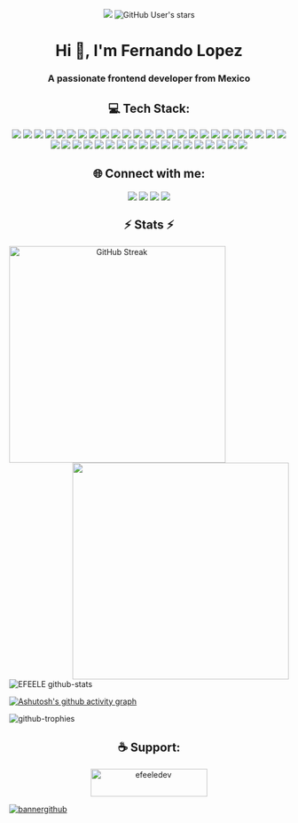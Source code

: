 <p align="center"><img src="https://komarev.com/ghpvc/?username=EFEELE&style=for-the-badge"> <img alt="GitHub User's stars" src="https://img.shields.io/github/stars/EFEELE?style=for-the-badge&logo=github&color=ffca28">
</p>
<h1 align="center">Hi 👋, I'm Fernando Lopez</h1>
<h3 align="center">A passionate frontend developer from Mexico</h3>

<h2 align="center">💻 Tech Stack:</h2>
<div align="center">
  <img src="https://img.shields.io/badge/Angular-DD0031?style=for-the-badge&logo=angular&logoColor=white" />
  <img src="https://img.shields.io/badge/Bootstrap-563D7C?style=for-the-badge&logo=bootstrap&logoColor=white" />
  <img src="https://img.shields.io/badge/CSS3-1572B6?style=for-the-badge&logo=css3&logoColor=white" />
  <img src="https://img.shields.io/badge/fastapi-109989?style=for-the-badge&logo=FASTAPI&logoColor=white" />
  <img src="https://img.shields.io/badge/HTML5-E34F26?style=for-the-badge&logo=html5&logoColor=white" />
  <img src="https://img.shields.io/badge/Ionic-3880FF?style=for-the-badge&logo=ionic&logoColor=white" />
  <img src="https://img.shields.io/badge/JavaScript-323330?style=for-the-badge&logo=javascript&logoColor=F7DF1E" />
  <img src="https://img.shields.io/badge/Astro-0C1222?style=for-the-badge&logo=astro&logoColor=FDFDFE" />
  <img src="https://img.shields.io/badge/jQuery-0769AD?style=for-the-badge&logo=jquery&logoColor=white" />
  <img src="https://img.shields.io/badge/Node%20js-339933?style=for-the-badge&logo=nodedotjs&logoColor=white" />
  <img src="https://img.shields.io/badge/PHP-777BB4?style=for-the-badge&logo=php&logoColor=white" />
  <img src="https://img.shields.io/badge/Sass-CC6699?style=for-the-badge&logo=sass&logoColor=white" />
  <img src="https://img.shields.io/badge/Tailwind_CSS-38B2AC?style=for-the-badge&logo=tailwind-css&logoColor=white" />
  <img src="https://img.shields.io/badge/TypeScript-007ACC?style=for-the-badge&logo=typescript&logoColor=white" />
  <img src="https://img.shields.io/badge/MongoDB-4EA94B?style=for-the-badge&logo=mongodb&logoColor=white" />
  <img src="https://img.shields.io/badge/MySQL-005C84?style=for-the-badge&logo=mysql&logoColor=white" />
  <img src="https://img.shields.io/badge/Cloudflare-F38020?style=for-the-badge&logo=Cloudflare&logoColor=white" />
  <img src="https://img.shields.io/badge/firebase-ffca28?style=for-the-badge&logo=firebase&logoColor=black" />
  <img src="https://img.shields.io/badge/Google_Cloud-4285F4?style=for-the-badge&logo=google-cloud&logoColor=white" />
  <img src="https://img.shields.io/badge/Heroku-430098?style=for-the-badge&logo=heroku&logoColor=white" />
  <img src="https://img.shields.io/badge/Netlify-00C7B7?style=for-the-badge&logo=netlify&logoColor=white" />
  <img src="https://img.shields.io/badge/Vercel-000000?style=for-the-badge&logo=vercel&logoColor=white" />
  <img src="https://img.shields.io/badge/Google%20Analytics-E37400?style=for-the-badge&logo=google%20analytics&logoColor=white" />
  <img src="https://img.shields.io/badge/Wordpress-21759B?style=for-the-badge&logo=wordpress&logoColor=white" />
  <img src="https://img.shields.io/badge/Adobe%20after%20affects-CF96FD?style=for-the-badge&logo=Adobe%20after%20effects&logoColor=393665" />
  <img src="https://img.shields.io/badge/Adobe%20Illustrator-FF9A00?style=for-the-badge&logo=adobe%20illustrator&logoColor=white" />
  <img src="https://img.shields.io/badge/Adobe%20InDesign-FF3366?style=for-the-badge&logo=Adobe%20InDesign&logoColor=white" />
  <img src="https://img.shields.io/badge/Adobe%20Photoshop-31A8FF?style=for-the-badge&logo=Adobe%20Photoshop&logoColor=black" />
  <img src="https://img.shields.io/badge/Adobe%20Premiere%20Pro-9999FF?style=for-the-badge&logo=Adobe%20Premiere%20Pro&logoColor=white" />
  <img src="https://img.shields.io/badge/blender-%23F5792A.svg?style=for-the-badge&logo=blender&logoColor=white" />
  <img src="https://img.shields.io/badge/Figma-F24E1E?style=for-the-badge&logo=figma&logoColor=white" />
  <img src="https://img.shields.io/badge/Sketch-FFB387?style=for-the-badge&logo=sketch&logoColor=black" />
  <img src="https://img.shields.io/badge/Arduino_IDE-00979D?style=for-the-badge&logo=arduino&logoColor=white" />
  <img src="https://img.shields.io/badge/GIT-E44C30?style=for-the-badge&logo=git&logoColor=white" />
  <img src="https://img.shields.io/badge/GitHub-100000?style=for-the-badge&logo=github&logoColor=white" />
  <img src="https://img.shields.io/badge/Jira-0052CC?style=for-the-badge&logo=Jira&logoColor=white" />
  <img src="https://img.shields.io/badge/Markdown-000000?style=for-the-badge&logo=markdown&logoColor=white" />
  <img src="https://img.shields.io/badge/Shell_Script-121011?style=for-the-badge&logo=gnu-bash&logoColor=white" />
  <img src="https://img.shields.io/badge/windows%20terminal-4D4D4D?style=for-the-badge&logo=windows%20terminal&logoColor=white" />
  <img src="https://img.shields.io/badge/Gatsby-663399?style=for-the-badge&logo=gatsby&logoColor=white" />
  <img src="https://img.shields.io/badge/Notion-000000?style=for-the-badge&logo=notion&logoColor=white" />
  <img src="https://img.shields.io/badge/Trello-0052CC?style=for-the-badge&logo=trello&logoColor=white" />
  <img src="https://img.shields.io/badge/Unity-100000?style=for-the-badge&logo=unity&logoColor=white" />
</div>
<h2 align="center">🌐 Connect with me:</h2>
<p align="center">
<a href="https://www.linkedin.com/in/efeele/" target="_blank"><img align="center" src="https://img.shields.io/badge/LinkedIn-0077B5?style=for-the-badge&logo=linkedin&logoColor=white" /></a>
<a href="mailto:hello@efeele.dev" target="_blank"><img align="center" src="https://img.shields.io/badge/hello@efeele.dev-white?style=for-the-badge&logo=gmail" /></a>
<a href="https://www.youtube.com/c/efeeledev" target="_blank"><img align="center" src="https://img.shields.io/badge/YouTube-FF0000?style=for-the-badge&logo=youtube&logoColor=white" /></a>
<a href="https://codepen.io/efeele" target="_blank"><img align="center" src="https://img.shields.io/badge/Codepen-000000?style=for-the-badge&logo=codepen&logoColor=white" /></a>
</p>
<h2 align="center">⚡ Stats ⚡</h2>
<p align=center >
  <div align=center>
    <a href="https://git.io/streak-stats">
      <img align="left" width=390 src="https://github-readme-streak-stats-amber-two.vercel.app?user=EFEELE&count_private=true&theme=react&dates=EBEBEB6D&&border_radius=25&exclude_days=Sun%2CSat&border=AC7BF9&fire=78ECFD&ring=AC7BF9&currStreakLabel=78ECFD&currStreakNum=E8E8E8&background=26272D&stroke=78ECFD&excludeDaysLabel=26272D&include_all_commits=true" alt="GitHub Streak" />
    </a>
    <a href="https://github.com/anuraghazra/github-readme-stats" title="Go to Source">
      <img align="right" width=390 src="https://github-readme-stats-fernando-lopezs-projects-3f43787d.vercel.app/api?username=EFEELE&count_private=true&show_icons=true&theme=react&border_color=60B2BF&hide_border=false&border_radius=25&title_color=78ECFD&icon_color=AC7BF9&bg_color=26272D&include_all_commits=true" />
    </a>
  </div>
 </p>

![EFEELE github-stats](https://stats.dooboo.io/api/github-stats-advanced?login=EFEELE&count_private=true)

[![Ashutosh's github activity graph](https://github-readme-activity-graph.vercel.app/graph?username=EFEELE&bg_color=26272D&title_color=FFFFFF&color=77EBFC&line=77EBFC&point=AE7BFA&area_color=FAACFF&area=true&radius=16&hide_border=true)](https://github.com/ashutosh00710/github-readme-activity-graph)
 
![github-trophies](https://stats.dooboo.io/api/github-trophies?login=EFEELE)
  
<h2 align="center">☕ Support:</h2>
<p align="center"><a href="https://www.buymeacoffee.com/efeeledev"><img align="center" src="https://cdn.buymeacoffee.com/buttons/v2/default-yellow.png" height="50" width="210" alt="efeeledev" /></a></p>

<a target="_blank" href="https://efeele.dev">

![bannergithub](https://github.com/EFEELE/EFEELE/assets/34411748/9d7c6015-befa-4fc9-81bc-ce52ff5d3a65)

</a>
<br><br>
